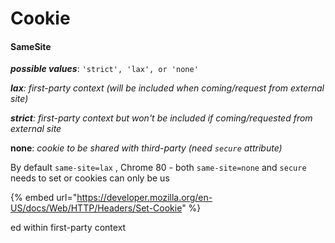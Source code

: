 # Cookie

#### SameSite

_**possible values**_: `'strict', 'lax', or 'none'` 

_**lax**: first-party context \(will be included when coming/request from external site\)_

_**strict**: first-party context but won't be included if coming/requested from external site_

**none**: _cookie to be shared with third-party \(need `secure` attribute\)_

By default `same-site=lax` , Chrome 80 - both `same-site=none` and `secure` needs to set or cookies can only be us

{% embed url="https://developer.mozilla.org/en-US/docs/Web/HTTP/Headers/Set-Cookie" %}

ed within first-party context



